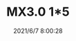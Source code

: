 ﻿---
layout: post 
title: MX3.0 1*5
tags: MX MX30
categories: wire-harness
overview: Reference P/N 0490-1
series: 
part_number: 0574-1
thumb_img: 
image: static/202106/574-20210607.jpg
date: 2021/6/7 8:00:28
---



